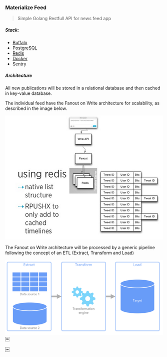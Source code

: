 ### Materialize Feed

> Simple Golang Restfull API for news feed app

##### Stack: 
* [Buffalo](buffalo.io)
* [PostgreSQL](postgresql.org)
* [Redis](postgresql.org)
* [Docker](postgresql.org)
* [Sentry](sentry.io)

##### Architecture

All new publications will be stored in a relational database and then cached in key-value database. 

The individual feed have the Fanout on Write architecture for scalability, as described in the image below.

![fanout](./images/fanout-write.png)

The Fanout on Write architecture will be processed by a generic pipeline following the concept of an ETL (Extract, Transform and Load)

![etl](./images/ETL.png)
￼


￼


